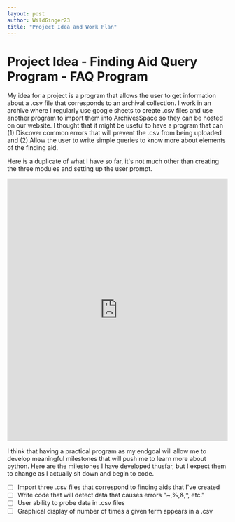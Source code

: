```yaml
---
layout: post
author: WildGinger23
title: "Project Idea and Work Plan"
---
```


# Project Idea - Finding Aid Query Program - FAQ Program

My idea for a project is a program that allows the user to get information about a .csv file that corresponds to an archival collection. I work in an archive where I regularly use google sheets to create .csv files and use another program to import them into ArchivesSpace so they can be hosted on our website. I thought that it might be useful to have a program that can (1) Discover common errors that will prevent the .csv from being uploaded and (2) Allow the user to write simple queries to know more about elements of the finding aid.

Here is a duplicate of what I have so far, it's not much other than creating the three modules and setting up the user prompt.

<iframe src="https://trinket.io/embed/python3/f92953204e" width="100%" height="600" frameborder="0" marginwidth="0" marginheight="0" allowfullscreen></iframe>

I think that having a practical program as my endgoal will allow me to develop meaningful milestones that will push me to learn more about python. Here are the milestones I have developed thusfar, but I expect them to change as I actually sit down and begin to code.

- [ ] Import three .csv files that correspond to finding aids that I've created
- [ ] Write code that will detect data that causes errors "~,%,&,*, etc."
- [ ] User ability to probe data in .csv files
- [ ] Graphical display of number of times a given term appears in a .csv
